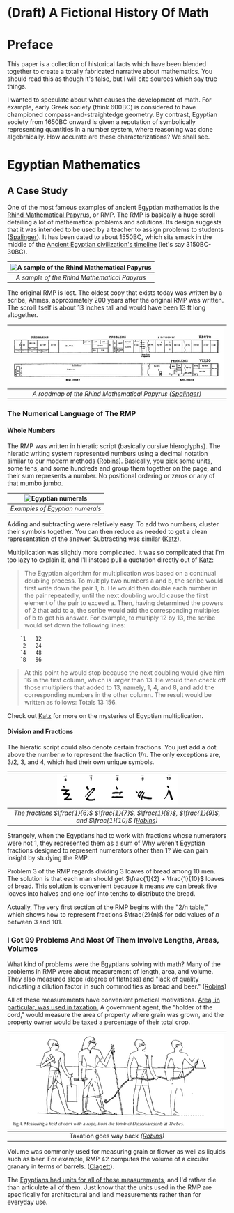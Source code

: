 # (Draft) A Fictional History Of Math

# Preface

This paper is a collection of historical facts which have been blended together to create a totally fabricated narrative about mathematics. You should read this as though it's false, but I will cite sources which say true things.

I wanted to speculate about what causes the development of math. For example, early Greek society (think 600BC) is considered to have championed compass-and-straightedge geometry. By contrast, Egyptian society from 1650BC onward is given a reputation of symbolically representing quantities in a number system, where reasoning was done algebraically. How accurate are these characterizations? We shall see.

# Egyptian Mathematics

## A Case Study

One of the most famous examples of ancient Egyptian mathematics is the [Rhind Mathematical Papyrus](https://en.wikipedia.org/wiki/Rhind_Mathematical_Papyrus), or RMP. The RMP is basically a huge scroll detailing a lot of mathematical problems and solutions. Its design suggests that it was intended to be used by a teacher to assign problems to students ([Spalinger][4]). It has been dated to about 1550BC, which sits smack in the middle of the [Ancient Egyptian civilization's timeline](https://en.wikipedia.org/wiki/Ancient_Egypt) (let's say 3150BC-30BC).

|![A sample of the Rhind Mathematical Papyrus](https://curiosmos.com/wp-content/uploads/2020/09/Rhind-mathematical-papyrus.jpg)|
|:--:|
| *A sample of the Rhind Mathematical Papyrus* |

The original RMP is lost. The oldest copy that exists today was written by a scribe, Ahmes, approximately 200 years after the original RMP was written. The scroll itself is about 13 inches tall and would have been 13 ft long altogether.

|![A roadmap of the Rhind Mathematical Papyrus](/images/rmp_roadmap.png)|
|:--:|
| *A roadmap of the Rhind Mathematical Papyrus ([Spalinger][4])* |

### The Numerical Language of The RMP

#### Whole Numbers

The RMP was written in hieratic script (basically cursive hieroglyphs). The hieratic writing system represented numbers using a decimal notation similar to our modern methods ([Robins][1]). Basically, you pick some units, some tens, and some hundreds and group them together on the page, and their sum represents a number. No positional ordering or zeros or any of that mumbo jumbo.

|![Egyptian numerals](https://cdn.britannica.com/93/74893-050-AF385FBC/Egyptian-numerals.jpg)|
|:--:|
| *Examples of Egyptian numerals* |

Adding and subtracting were relatively easy. To add two numbers, cluster their symbols together. You can then reduce as needed to get a clean representation of the answer. Subtracting was similar ([Katz][5]).

Multiplication was slightly more complicated. It was so complicated that I'm too lazy to explain it, and I'll instead pull a quotation directly out of [Katz][5]:

> The Egyptian algorithm for multiplication was based on a continual doubling process. To multiply two numbers a and b, the scribe would first write down the pair 1, b. He would then double each number in the pair repeatedly, until the next doubling would cause the first element of the pair to exceed a. Then, having determined the powers of 2 that add to a, the scribe would add the corresponding multiples of b to get his answer. For example, to multiply 12 by 13, the scribe would set down the following lines:

```
    `1   12
     2   24
    `4   48
    `8   96
```

>At this point he would stop because the next doubling would give him 16 in the first column, which is larger than 13. He would then check off those multipliers that added to 13, namely, 1, 4, and 8, and add the corresponding numbers in the other column. The result would be written as follows: Totals 13 156.

Check out [Katz][5] for more on the mysteries of Egyptian multiplication.

#### Division and Fractions

The hieratic script could also denote certain fractions. You just add a dot above the number $n$ to represent the fraction $1/n$. The only exceptions are, $3/2$, $3$, and $4$, which had their own unique symbols.

|![Example of hieratic fractions](/images/hieratic_fractions.png)|
|:--:|
| *The fractions $\frac{1}{6}$ $\frac{1}{7}$, $\frac{1}{8}$, $\frac{1}{9}$, and $\frac{1}{10}$ ([Robins][1])* |

Strangely, when the Egyptians had to work with fractions whose numerators were not 1, they represented them as a sum of  Why weren't Egyptian fractions designed to represent numerators other than 1? We can gain insight by studying the RMP.

Problem 3 of the RMP regards dividing 3 loaves of bread among 10 men. The solution is that each man should get $\frac{1}{2} + \frac{1}{10}$ loaves of bread. This solution is convenient because it means we can break five loaves into halves and one loaf into tenths to distribute the bread. 

Actually, The very first section of the RMP begins with the "2/n table," which shows how to represent fractions $\frac{2}{n}$ for odd values of $n$ between 3 and 101.



### I Got 99 Problems And Most Of Them Involve Lengths, Areas, Volumes

What kind of problems were the Egyptians solving with math? Many of the problems in RMP were about measurement of length, area, and volume. They also measured slope (degree of flatness) and "lack of quality indicating a dilution factor in such commodities as bread and beer." ([Robins][1])

All of these measurements have convenient practical motivations. [Area, in particular, was used in taxation.][2] A government agent, the "holder of the cord," would measure the area of property where grain was grown, and the property owner would be taxed a percentage of their total crop.

|![Measuring area with a rope](/images/rope_measurement.png)|
|:--:|
| Taxation goes way back *([Robins][1])* |

Volume was commonly used for measuring grain or flower as well as liquids such as beer. For example, RMP 42 computes the volume of a circular granary in terms of barrels. ([Clagett][3]).

The [Egyptians had units for all of these measurements](https://en.wikipedia.org/wiki/Ancient_Egyptian_units_of_measurement), and I'd rather die than articulate all of them. Just know that the units used in the RMP are specifically for architectural and land measurements rather than for everyday use.

[1]:https://archive.org/details/rhindmathematica0000robi_h8l4
[2]:https://daily.jstor.org/tax-day-ancient-egypt/
[3]:https://books.google.com/books?id=8c10QYoGa4UC
[4]:https://archive.org/details/SpalingerTheRhindMathematicalPapyrusAsAHistoricalDocumentSAK171990/page/n3/mode/2up
[5]:https://books.google.com/books/about/A_History_of_Mathematics.html?id=h50fAQAAIAAJ